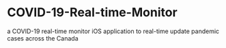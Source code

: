 # COVID-19-Real-time-Monitor
a COVID-19 real-time monitor iOS application to real-time update pandemic cases across the Canada 
